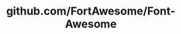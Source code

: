---
layout: post
title: github.com/FortAwesome/Font-Awesome
categories: link
tags: [انگلیسی, برنامه‌نویسی]
---